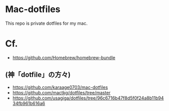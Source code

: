 # Mac-dotfiles
This repo is private dotfiles for my mac.


# Cf. 
- https://github.com/Homebrew/homebrew-bundle
## (神「dotfile」の方々)
- https://github.com/karaage0703/mac-dotfiles
- https://github.com/mactkg/dotfiles/tree/master
- https://github.com/usagiga/dotfiles/tree/96c6716b47f8d5f0f24a8b11b9434fb961b616a6
